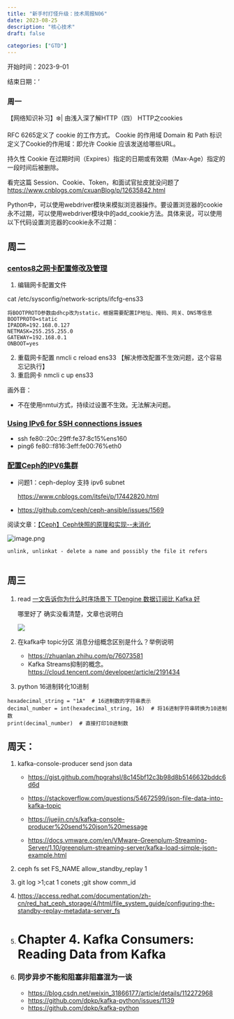 ```yaml
---
title: "新手村打怪升级：技术周报N06"
date: 2023-08-25 
description: "核心技术"
draft: false

categories: ["GTD"]
---
```






开始时间：2023-9-01

结束日期：‘

### 周一

【网络知识补习】❄️| 由浅入深了解HTTP（四） HTTP之cookies

RFC 6265定义了 cookie 的工作方式。
Cookie 的作用域
Domain 和 Path 标识定义了Cookie的作用域：即允许 Cookie 应该发送给哪些URL。

持久性 Cookie 在过期时间（Expires）指定的日期或有效期（Max-Age）指定的一段时间后被删除。

看完这篇 Session、Cookie、Token，和面试官扯皮就没问题了 
https://www.cnblogs.com/cxuanBlog/p/12635842.html


Python中，可以使用webdriver模块来模拟浏览器操作。要设置浏览器的cookie永不过期，可以使用webdriver模块中的add_cookie方法。具体来说，可以使用以下代码设置浏览器的cookie永不过期：

## 周二

### [centos8之网卡配置修改及管理](https://blog.csdn.net/carefree2005/article/details/114396600)

1. 编辑网卡配置文件 

cat /etc/sysconfig/network-scripts/ifcfg-ens33 

~~~
将BOOTPROTO参数由dhcp改为static，根据需要配置IP地址、掩码、网关、DNS等信息
BOOTPROTO=static
IPADDR=192.168.0.127
NETMASK=255.255.255.0
GATEWAY=192.168.0.1
ONBOOT=yes
~~~

2. 重载网卡配置 nmcli c reload ens33 【解决修改配置不生效问题，这个容易忘记执行】
3. 重启网卡 nmcli c up ens33

画外音：

- 不在使用nmtui方式，持续过设置不生效。无法解决问题。



### [Using IPv6 for SSH connections issues](https://askubuntu.com/questions/1042091/using-ipv6-for-ssh-connections-issues)

- ssh fe80::20c:29ff:fe37:8c15%ens160
- ping6 fe80::f816:3eff:fe00:76%eth0



### [配置Ceph的IPV6集群](https://www.cnblogs.com/zphj1987/p/13575376.html)

- 问题1：ceph-deploy 支持 ipv6 subnet 

   https://www.cnblogs.com/itsfei/p/17442820.html

  

- https://github.com/ceph/ceph-ansible/issues/1569





阅读文章：[【Ceph】Ceph快照的原理和实现--未消化](https://blog.csdn.net/weixin_42319496/article/details/125942831)



![image.png](https://s2.loli.net/2023/09/28/HOf9RntF4JLEgdY.png)

```
unlink, unlinkat - delete a name and possibly the file it refers


```

## 周三

1. read [一文告诉你为什么时序场景下 TDengine 数据订阅比 Kafka 好](https://www.taosdata.com/tdengine-engineering/21588.html)  

   

   哪里好了 确实没看清楚，文章也说明白

   

   ![](https://www.taosdata.com/wp-content/uploads/2023/09/1280X1280.jpeg)

2. 在kafka中 topic分区 消息分组概念区别是什么？举例说明
   - https://zhuanlan.zhihu.com/p/76073581
   - Kafka Streams抑制的概念。https://cloud.tencent.com/developer/article/2191434
3.  python 16进制转化10进制

 ~~~
 hexadecimal_string = "1A"  # 16进制数的字符串表示
 decimal_number = int(hexadecimal_string, 16)  # 将16进制字符串转换为10进制数
 print(decimal_number)  # 直接打印10进制数
 ~~~



## 周天：

1. kafka-console-producer send json data

   - https://gist.github.com/hpgrahsl/8c145bf12c3b98d8b5146632bddc6d6d

   - https://stackoverflow.com/questions/54672599/json-file-data-into-kafka-topic

   - https://juejin.cn/s/kafka-console-producer%20send%20json%20message

   - https://docs.vmware.com/en/VMware-Greenplum-Streaming-Server/1.10/greenplum-streaming-server/kafka-load-simple-json-example.html

     

2. ceph fs set FS_NAME allow_standby_replay 1

3. git log  >1;cat 1 conets  ;git show comm_id

4. https://access.redhat.com/documentation/zh-cn/red_hat_ceph_storage/4/html/file_system_guide/configuring-the-standby-replay-metadata-server_fs

5. # Chapter 4. Kafka Consumers: Reading Data from Kafka

6. ### 同步异步不能和阻塞非阻塞混为一谈

   - https://blog.csdn.net/weixin_31866177/article/details/112272968
   - https://github.com/dpkp/kafka-python/issues/1139
   - https://github.com/dpkp/kafka-python

   
